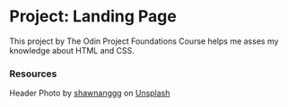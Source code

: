 <h1>Project: Landing Page</h1>

<p>This project by The Odin Project Foundations Course helps me asses my knowledge about HTML and CSS.</p>

<h3>Resources</h3>

<p>Header Photo by <a href="https://unsplash.com/@shawnanggg?utm_source=unsplash&utm_medium=referral&utm_content=creditCopyText">shawnanggg</a> on <a href="https://unsplash.com/s/photos/restaurant?utm_source=unsplash&utm_medium=referral&utm_content=creditCopyText">Unsplash</a>
</p>
